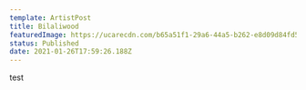 ```yaml
---
template: ArtistPost
title: Bilaliwood
featuredImage: https://ucarecdn.com/b65a51f1-29a6-44a5-b262-e8d09d84fd5e/
status: Published
date: 2021-01-26T17:59:26.188Z
---
```

test